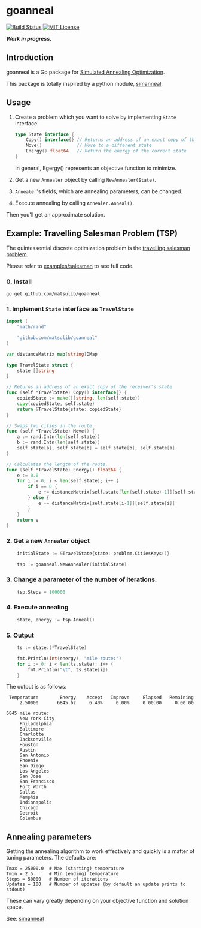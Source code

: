 # goanneal

[![Build Status](https://travis-ci.org/matsulib/goanneal.svg?branch=master)](https://travis-ci.org/matsulib/goanneal)
[![MIT License](http://img.shields.io/badge/license-MIT-blue.svg?style=flat)](https://github.com/matsulib/goanneal/blob/master/LICENSE)

***Work in progress.***

## Introduction

goanneal is a Go package for [Simulated Annealing Optimization](http://en.wikipedia.org/wiki/Simulated_annealing).

This package is totally inspired by a python module, [simanneal](https://github.com/perrygeo/simanneal).

## Usage

1. Create a problem which you want to solve by implementing `State` interface.

    ```go
    type State interface {
        Copy() interface{} // Returns an address of an exact copy of the current state
        Move()             // Move to a different state
        Energy() float64   // Return the energy of the current state
    }
   ```

   In general, Egergy() represents an objective function to minimize. 
   
2. Get a new `Annealer` object by calling `NewAnnealer(State)`.
3. `Annealer`'s fields, which are annealing parameters, can be changed.
4. Execute annealing by calling `Annealer.Anneal()`.

Then you'll get an approximate solution.


## Example: Travelling Salesman Problem (TSP)

The quintessential discrete optimization problem is the [travelling salesman problem](http://en.wikipedia.org/wiki/Travelling_salesman_problem). 

Please refer to [examples/salesman](https://github.com/matsulib/goanneal/tree/master/examples/salseman) to see full code.

### 0. Install
```
go get github.com/matsulib/goanneal
```

### 1. Implement `State` interface as `TravelState`
```go
import (
    "math/rand"

    "github.com/matsulib/goanneal"
)

var distanceMatrix map[string]DMap

type TravelState struct {
    state []string
}

// Returns an address of an exact copy of the receiver's state
func (self *TravelState) Copy() interface{} {
    copiedState := make([]string, len(self.state))
    copy(copiedState, self.state)
    return &TravelState{state: copiedState}
}

// Swaps two cities in the route.
func (self *TravelState) Move() {
    a := rand.Intn(len(self.state))
    b := rand.Intn(len(self.state))
    self.state[a], self.state[b] = self.state[b], self.state[a]
}

// Calculates the length of the route.
func (self *TravelState) Energy() float64 {
    e := 0.0
    for i := 0; i < len(self.state); i++ {
        if i == 0 {
            e += distanceMatrix[self.state[len(self.state)-1]][self.state[0]]
        } else {
            e += distanceMatrix[self.state[i-1]][self.state[i]]
        }
    }
    return e
}
```

### 2. Get a new `Annealer` object 
```go
    initialState := &TravelState{state: problem.CitiesKeys()}

    tsp := goanneal.NewAnnealer(initialState)
```

### 3. Change a parameter of the number of iterations.
```go
    tsp.Steps = 100000
```

### 4. Execute annealing
```go
    state, energy := tsp.Anneal()
```

### 5. Output
```go
    ts := state.(*TravelState)

    fmt.Println(int(energy), "mile route:")
    for i := 0; i < len(ts.state); i++ {
        fmt.Println("\t", ts.state[i])
    }
```

The output is as follows:
```
 Temperature        Energy    Accept   Improve     Elapsed   Remaining
     2.50000       6845.62     6.40%     0.00%     0:00:00     0:00:00
```
```
6845 mile route:
	 New York City
	 Philadelphia
	 Baltimore
	 Charlotte
	 Jacksonville
	 Houston
	 Austin
	 San Antonio
	 Phoenix
	 San Diego
	 Los Angeles
	 San Jose
	 San Francisco
	 Fort Worth
	 Dallas
	 Memphis
	 Indianapolis
	 Chicago
	 Detroit
	 Columbus
```

## Annealing parameters

Getting the annealing algorithm to work effectively and quickly is a matter of tuning parameters. The defaults are:

    Tmax = 25000.0  # Max (starting) temperature
    Tmin = 2.5      # Min (ending) temperature
    Steps = 50000   # Number of iterations
    Updates = 100   # Number of updates (by default an update prints to stdout)

These can vary greatly depending on your objective function and solution space.

See: [simanneal](https://github.com/perrygeo/simanneal)
